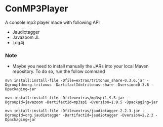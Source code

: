 # ConMP3Player
A console mp3 player made with following API

 - Jaudiotagger
 - Javazoom JL
 - Log4j

### Note 
 - Maybe you need to install manually the JARs into your local Maven repository.
 To do so, run the follow command

`mvn install:install-file -Dfile=extras/tritonus_share-0.3.6.jar -DgroupId=org.tritonus -DartifactId=tritonus-share -Dversion=0.3.6 -Dpackaging=jar`

`mvn install:install-file -Dfile=extras/mp3spi1.9.5.jar -DgroupId=javazoom -DartifactId=mp3spi -Dversion=1.9.5 -Dpackaging=jar`

`mvn install:install-file -Dfile=extras/jaudiotagger-2.2.3.jar -DgroupId=org.jaudiotagger -DartifactId=jaudiotagger -Dversion=2.2.3 -Dpackaging=jar`
